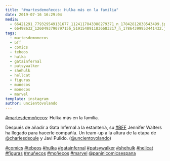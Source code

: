 ```yaml
---
title: "#martesdemoñecos: Hulka más en la familia"
date: 2019-07-16 16:29:04
media: 
  - 66421291_779329549131677_1124117843388279371_n_17842812838543499.jpg
  - 66498632_1260493790797156_5191540911836683217_n_17864399953441432.jpg
tags: 
  - martesdemonecos
  - bff
  - comics
  - tebeos
  - hulka
  - gatainfernal
  - patsywalker
  - shehulk
  - hellcat
  - figuras
  - munecos
  - monecos
  - marvel
template: instagram
author: uncientovolando
---
```


[#martesdemoñecos](/tags/martesdemonecos): Hulka más en la familia.

Después de añadir a Gata Infernal a la estantería, su [#BFF](/tags/bff) Jennifer Walters ha llegado para hacerle compañía.
Un team-up a la altura de la etapa de [@charlesdsoule](https://instagram.com/charlesdsoule) y Javi Pulido. ([@uncientovolando](https://instagram.com/uncientovolando))

[#comics](/tags/comics) [#tebeos](/tags/tebeos) [#hulka](/tags/hulka) [#gatainfernal](/tags/gatainfernal) [#patsywalker](/tags/patsywalker) [#shehulk](/tags/shehulk) [#hellcat](/tags/hellcat) [#figuras](/tags/figuras) [#muñecos](/tags/munecos) [#moñecos](/tags/monecos) [#marvel](/tags/marvel) [@paninicomicsespana](https://instagram.com/paninicomicsespana)
